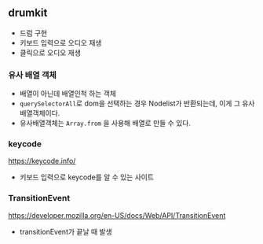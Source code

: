 ## drumkit

- 드럼 구현
- 키보드 입력으로 오디오 재생
- 클릭으로 오디오 재생

### 유사 배열 객체

- 배열이 아닌데 배열인척 하는 객체
- `querySelectorAll`로 dom을 선택하는 경우 Nodelist가 반환되는데, 이게 그 유사배열객체이다.
- 유사배열객체는 `Array.from` 을 사용해 배열로 만들 수 있다.

### keycode

https://keycode.info/

- 키보드 입력으로 keycode를 알 수 있는 사이트

### TransitionEvent

https://developer.mozilla.org/en-US/docs/Web/API/TransitionEvent

- transitionEvent가 끝날 때 발생
